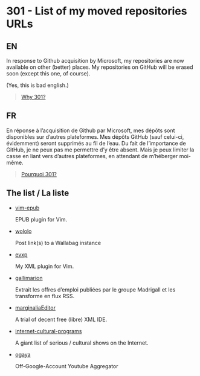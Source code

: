# 301 - List of my moved repositories URLs

## EN

In response to Github acquisition by Microsoft, my repositories are now available 
on other (better) places. My repositories on GitHub will be erased soon (except
this one, of course).

(Yes, this is bad english.)

> [Why 301?](https://en.wikipedia.org/wiki/HTTP_301)

## FR

En réponse à l’acquisition de Github par Microsoft, mes dépôts sont disponibles 
sur d’autres plateformes. Mes dépôts GitHub (sauf celui-ci, évidemment) seront 
supprimés au fil de l’eau. Du fait de l’importance de GitHub, je ne peux pas me 
permettre d’y être absent. Mais je peux limiter la casse en liant vers d’autres 
plateformes, en attendant de m’héberger moi-même.

> [Pourquoi 301?](https://fr.wikipedia.org/wiki/Erreur_HTTP_301)

## The list / La liste

- [vim-epub](https://framagit.org/etnadji/evxp)

    EPUB plugin for Vim.

- [wololo](https://framagit.org/etnadji/wololo)

    Post link(s) to a Wallabag instance

- [evxp](https://framagit.org/etnadji/evxp)

    My XML plugin for Vim.

- [gallimarion](https://framagit.org/etnadji/gallimarion)

    Extrait les offres d’emploi publiées par le groupe Madrigall et les transforme en flux RSS.

- [marginaliaEditor](https://framagit.org/etnadji/marginaliaEditor)

    A trial of decent free (libre) XML IDE.

- [internet-cultural-programs](https://framagit.org/etnadji/internet-cultural-programs)

    A giant list of serious / cultural shows on the Internet.

- [ogaya](https://framagit.org/etnadji/ogaya)

    Off-Google-Account Youtube Aggregator 